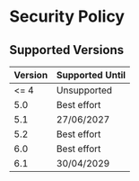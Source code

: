 # Security Policy

## Supported Versions

| Version | Supported Until |
| ------- | --------------- |
| <= 4    | Unsupported     |
| 5.0     | Best effort     |
| 5.1     | 27/06/2027      |
| 5.2     | Best effort     |
| 6.0     | Best effort     |
| 6.1     | 30/04/2029      |
